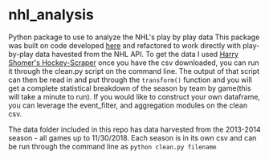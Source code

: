 # nhl_analysis
Python package to use to analyze the NHL's play by play data
This package was built on code developed [here](https://github.com/josh314/nhl) and refactored to work directly with play-by-play data havested from the NHL API. To get the data I used [Harry Shomer's Hockey-Scraper](https://github.com/HarryShomer/Hockey-Scraper) once you have the csv downloaded, you can run it through the clean.py script on the command line. The output of that script can then be read in and put through the `transform()` function and you will get a complete statistical breakdown of the season by team by game(this will take a minute to run). If you would like to construct your own dataframe, you can leverage the event_filter, and aggregation modules on the clean csv. 

The data folder included in this repo has data harvested from the 2013-2014 season - all games up to 11/30/2018. Each season is in its own csv and can be run through the command line as `python clean.py filename` 
